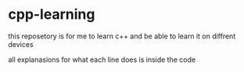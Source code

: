 # cpp-learning
this reposetory is for me to learn c++ and be able to learn it on diffrent devices


all explanasions for what each line does is inside the code 
